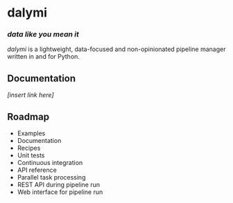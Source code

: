 # dalymi
### *data like you mean it*

*dalymi* is a lightweight, data-focused and non-opinionated pipeline manager written in and for Python.

## Documentation
*[insert link here]*

## Roadmap
- Examples
- Documentation
- Recipes
- Unit tests
- Continuous integration
- API reference
- Parallel task processing
- REST API during pipeline run
- Web interface for pipeline run
